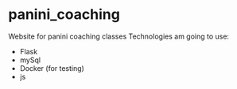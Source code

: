 # panini_coaching

Website for panini coaching classes
Technologies am going to use:
  - Flask
  - mySql
  - Docker (for testing)
  - js
  
